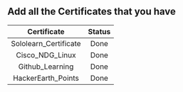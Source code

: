 ## Add all the Certificates that you have
|Certificate|Status|
|:---------:|:----:|
|Sololearn_Certificate|Done|
|Cisco_NDG_Linux|Done|
|Github_Learning|Done|
|HackerEarth_Points|Done|
